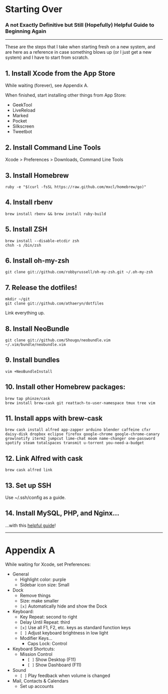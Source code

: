 # Starting Over
### A not Exactly Definitive but Still (Hopefully) Helpful Guide to Beginning Again

----

These are the steps that I take when starting fresh on a new system, and are
here as a reference in case something blows up (or I just get a new system) and
I have to start from scratch.

## 1. Install Xcode from the App Store

While waiting (forever), see Appendix A.

When finished, start installing other things from App Store:

- GeekTool
- LiveReload
- Marked
- Pocket
- Silkscreen
- Tweetbot

## 2. Install Command Line Tools

Xcode > Preferences > Downloads, Command Line Tools

## 3. Install Homebrew

    ruby -e "$(curl -fsSL https://raw.github.com/mxcl/homebrew/go)"

## 4. Install rbenv

    brew install rbenv && brew install ruby-build

## 5. Install ZSH

    brew install --disable-etcdir zsh
    chsh -s /bin/zsh

## 6. Install oh-my-zsh

    git clone git://github.com/robbyrussell/oh-my-zsh.git ~/.oh-my-zsh

## 7. Release the dotfiles!

    mkdir ~/git
    git clone git://github.com/athaeryn/dotfiles

Link everything up.

## 8. Install NeoBundle

    git clone git://github.com/Shougo/neobundle.vim ~/.vim/bundle/neobundle.vim

## 9. Install bundles

    vim +NeoBundleInstall

## 10. Install other Homebrew packages:

    brew tap phinze/cask
    brew install brew-cask git reattach-to-user-namespace tmux tree vim

## 11. Install apps with brew-cask

    brew cask install alfred app-zapper arduino blender caffeine cfxr daisy-disk dropbox eclipse firefox google-chrome google-chrome-canary growlnotify iterm2 jumpcut lime-chat moom name-changer one-password spotify steam totalspaces transmit u-torrent you-need-a-budget

## 12. Link Alfred with cask

    brew cask alfred link

## 13. Set up SSH

Use ~/.ssh/config as a guide.

## 14. Install MySQL, PHP, and Nginx...

...with this [helpful guide](http://xig.me/osx-php-mysql-nginx.html)!

----

# Appendix A

While waiting for Xcode, set Preferences:

- General
    - Highlight color: purple
    - Sidebar icon size: Small
- Dock
    - Remove things
    - Size: make smaller
    - `[x]` Automatically hide and show the Dock
- Keyboard:
    - Key Repeat: second to right
    - Delay Until Repeat: third
    - `[x]` Use all F1, F2, etc. keys as standard function keys
    - `[ ]` Adjust keyboard brightness in low light
    - Modifier Keys...
        - Caps Lock: Control
- Keyboard Shortcuts:
    - Mission Control
        - `[ ]` Show Desktop (F11)
        - `[ ]` Show Dashboard (F11)
- Sound
    - `[ ]` Play feedback when volume is changed
- Mail, Contacts & Calendars
    - Set up accounts
